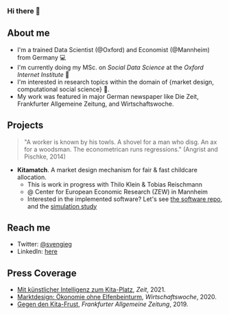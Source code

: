 ### Hi there 👋

## About me

- I'm a trained Data Scientist (@Oxford) and Economist (@Mannheim) from Germany :computer:
- I'm currently doing my MSc. on _Social Data Science_ at the _Oxford Internet Institute_ :school_satchel:
- I'm interested in research topics within the domain of {market design, computational social science} :telescope:.
- My work was featured in major German newspaper like Die Zeit, Frankfurter Allgemeine Zeitung, and Wirtschaftswoche.

## Projects

> "A worker is known by his towls. A shovel for a man who disg. An ax for a woodsman. The econometrican runs regressions." (Angrist and Pischke, 2014)

- **Kitamatch**. A market design mechanism for fair & fast childcare allocation. 
  + This is work in progress with Thilo Klein & Tobias Reischmann
  + @ Center for European Economic Research (ZEW) in Mannheim
  + Interested in the implemented software? Let's see [the software repo](https://github.com/svengiegerich/kitamatch), and the [simulation study](https://github.com/tobiasreischmann/matchingmarkets-simulation)

## Reach me

- Twitter: [@svengieg](https://twitter.com/svengieg)
- LinkedIn: [here](https://www.linkedin.com/in/sven-giegerich/)

## Press Coverage
- [Mit künstlicher Intelligenz zum Kita-Platz](https://www.zeit.de/2021/06/kuenstliche-intelligenz-kita-anwendung-regulierung-gesellschaft-technologie), *Zeit*, 2021.
- [Marktdesign: Ökonomie ohne Elfenbeinturm](https://www.wiwo.de/my/politik/konjunktur/vwl-marktdesign-oekonomie-ohne-elfenbeinturm/25470414.html?ticket=ST-572409-T9hmN7hhap22uZ7XEXS4-ap5), *Wirtschaftswoche*, 2020.
- [Gegen den Kita-Frust](https://www.faz.net/aktuell/wirtschaft/wie-ein-algorithmus-kitaplaetze-fairer-vergeben-soll-16510418.html), *Frankfurter Allgemeine Zeitung*, 2019.


<!--
**svengiegerich/svengiegerich** is a ✨ _special_ ✨ repository because its `README.md` (this file) appears on your GitHub profile.

Here are some ideas to get you started:

- 🔭 I’m currently working on ...
- 🌱 I’m currently learning ...
- 👯 I’m looking to collaborate on ...
- 🤔 I’m looking for help with ...
- 💬 Ask me about ...
- 📫 How to reach me: ...
- 😄 Pronouns: ...
- ⚡ Fun fact: ...
-->
